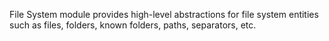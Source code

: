 File System module provides high-level abstractions for file system entities 
such as files, folders, known folders, paths, separators, etc.

<snippet id='fs-create-require'/>
